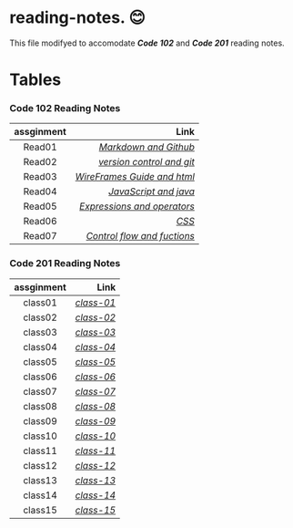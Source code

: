 # reading-notes. :blush:


This file modifyed to accomodate ***Code 102*** and ***Code 201*** reading notes. 

  


# Tables
###  Code 102 Reading Notes

| assginment |  Link  |
|:-----------------: |-------------:|
|Read01| [*Markdown and Github*](https://ahmad-khaled-zaid.github.io/reading-notes./102/read01) |
|Read02| [*version control and git*](https://ahmad-khaled-zaid.github.io/reading-notes./102/read02) |
|Read03| [*WireFrames Guide and html*](https://ahmad-khaled-zaid.github.io/reading-notes./102/read03) |
|Read04| [*JavaScript and java*](https://ahmad-khaled-zaid.github.io/reading-notes./102/read04) |
|Read05| [*Expressions and operators*](https://ahmad-khaled-zaid.github.io/reading-notes./102/read05) |
|Read06| [*CSS*](https://ahmad-khaled-zaid.github.io/reading-notes./102/read06) |
|Read07| [*Control flow and fuctions*](https://ahmad-khaled-zaid.github.io/reading-notes./102/read07) |




###  Code 201 Reading Notes

| assginment |  Link  |
|:-----------------: |-------------:|
|class01| [*class-01*](https://ahmad-khaled-zaid.github.io/201d33-classes/class01/index.html) |  
|class02| [*class-02*](https://ahmad-khaled-zaid.github.io/201d33-classes/class02/class-02) |  
|class03| [*class-03*]() |  
|class04| [*class-04*]() |    
|class05| [*class-05*]() |  
|class06| [*class-06*]() |  
|class07| [*class-07*]() |  
|class08| [*class-08*]() |  
|class09| [*class-09*]() |  
|class10| [*class-10*]() |  
|class11| [*class-11*]() |  
|class12| [*class-12*]() |  
|class13| [*class-13*]() |  
|class14| [*class-14*]() |  
|class15| [*class-15*]() |
